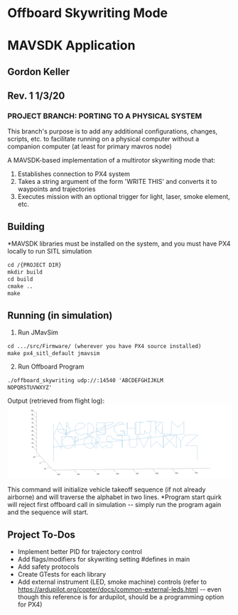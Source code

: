 # Offboard Skywriting Mode
# MAVSDK Application
## Gordon Keller
## Rev. 1 1/3/20

### PROJECT BRANCH: PORTING TO A PHYSICAL SYSTEM
This branch's purpose is to add any additional configurations, changes, scripts, etc. to facilitate running on a physical computer without a companion computer (at least for primary mavros node)

A MAVSDK-based implementation of a multirotor skywriting mode that:
1. Establishes connection to PX4 system
2. Takes a string argument of the form 'WRITE THIS' and converts it to waypoints and trajectories
3. Executes mission with an optional trigger for light, laser, smoke element, etc.

## Building

*MAVSDK libraries must be installed on the system, and you must have PX4 locally to run SITL simulation

```
cd /{PROJECT DIR}
mkdir build
cd build
cmake ..
make
```

## Running (in simulation)

1. Run JMavSim
```
cd .../src/Firmware/ (wherever you have PX4 source installed)
make px4_sitl_default jmavsim
```

2. Run Offboard Program
```
./offboard_skywriting udp://:14540 'ABCDEFGHIJKLM
NOPQRSTUVWXYZ'
```

Output (retrieved from flight log):
![alt text](/imgs/alphabet_p_3_0.png "Alphabet Path")


This command will initialize vehicle takeoff sequence (if not already airborne) and will traverse the alphabet in two lines.
*Program start quirk will reject first offboard call in simulation -- simply run the program again and the sequence will start.

## Project To-Dos

- Implement better PID for trajectory control
- Add flags/modifiers for skywriting setting #defines in main
- Add safety protocols
- Create GTests for each library
- Add external instrument (LED, smoke machine) controls (refer to https://ardupilot.org/copter/docs/common-external-leds.html -- even though this reference is for ardupilot, should be a programming option for PX4)

